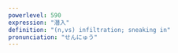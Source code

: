```yaml
---
powerlevel: 590
expression: "潜入"
definition: "(n,vs) infiltration; sneaking in"
pronunciation: "せんにゅう"
---
```

